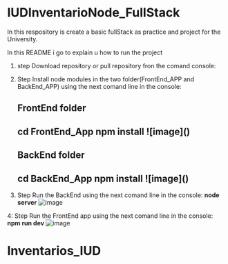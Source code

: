 # IUDInventarioNode_FullStack

In this respository is create a basic fullStack as practice and project for the University.

In this README i go to explain u how to run the project 

1. step
  Download repository or pull repository fron the comand console: 
    <strong></strong>
  
  
1. Step
  Install node modules in the two folder(FrontEnd_APP and BackEnd_APP) using the next comand line in the console:
    <h2>FrontEnd folder<h2>
    <strong>cd FrontEnd_App</strong>
    <strong>npm install</strong>
     ![image]()

    <h2>BackEnd folder<h2>
    <strong>cd BackEnd_App</strong>
    <strong>npm install</strong>
      ![image]()


  
3. Step
  Run the BackEnd using the next comand line in the console:
    <strong>node server</strong>
     ![image]()

  
4: Step
  Run the FrontEnd app using the next comand line in the console:
    <strong>npm run dev</strong>
     ![image]()

      
# Inventarios_IUD
